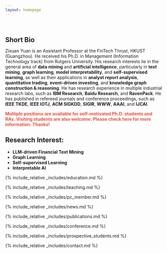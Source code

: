 ```yaml
---
layout: homepage
---
```


<h1 id="about-me"></h1>

<h2 style="margin: 60px 0px 10px;">Short Bio</h2>

Zixuan Yuan is an Assistant Professor at the FinTech Thrust, HKUST (Guangzhou). He received his Ph.D. in Management (Information Technology track) from Rutgers University. His research interests lie in the general area of **data mining** and **artificial intelligence**, particularly in **text mining**, **graph learning**, **model interpretability**, and **self-supervised learning**, as well as their applications in **analyst report analysis**, **quantitative trading**, **event-driven investing**, and **knowledge graph construction & reasoning**. He has research experience in multiple industrial research labs, such as **IBM Research**, **Baidu Research**, and **RavenPack**. He has published in refereed journals and conference proceedings, such as **IEEE TKDE**, **IEEE IOTJ**, **ACM SIGKDD**, **SIGIR**, **WWW**, **AAAI**, and **IJCAI**.

**<span style="color:#e74d3c">Multiple positions are available for self-motivated Ph.D. students and RAs. Visiting students are also welcome. Please check here for more information. Thanks!</span>**

## Research Interest:

- **LLM-driven Financial Text Mining**
- **Graph Learning**
- **Self-supervised Learning**
- **Interpretable AI**

{% include_relative _includes/education.md %}

{% include_relative _includes/teaching.md %}

{% include_relative _includes/pc_member.md %}

{% include_relative _includes/news.md %}

{% include_relative _includes/publications.md %}

{% include_relative _includes/conference.md %}

{% include_relative _includes/prospective_students.md %}

{% include_relative _includes/contact.md %}
